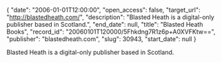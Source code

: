 {
  "date": "2006-01-01T12:00:00", 
  "open_access": false, 
  "target_url": "http://blastedheath.com/", 
  "description": "Blasted Heath is a digital-only publisher based in Scotland.", 
  "end_date": null, 
  "title": "Blasted Heath Books", 
  "record_id": "20060101T120000/5Fhkdng7R1z6p+A0XVFKtw==", 
  "publisher": "blastedheath.com", 
  "slug": 30943, 
  "start_date": null
}

Blasted Heath is a digital-only publisher based in Scotland.